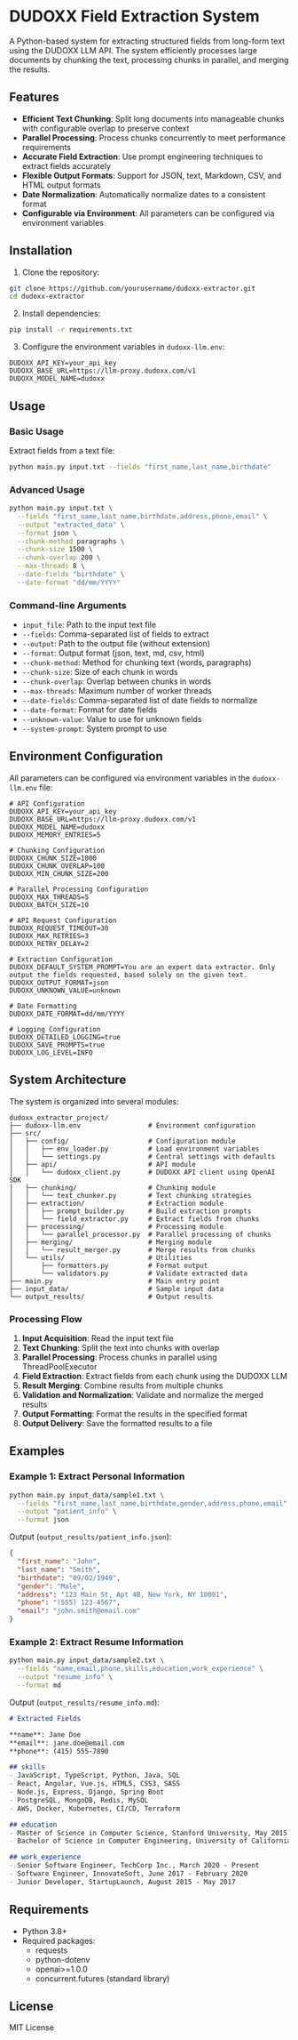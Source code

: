 # DUDOXX Field Extraction System

A Python-based system for extracting structured fields from long-form text using the DUDOXX LLM API. The system efficiently processes large documents by chunking the text, processing chunks in parallel, and merging the results.

## Features

- **Efficient Text Chunking**: Split long documents into manageable chunks with configurable overlap to preserve context
- **Parallel Processing**: Process chunks concurrently to meet performance requirements
- **Accurate Field Extraction**: Use prompt engineering techniques to extract fields accurately
- **Flexible Output Formats**: Support for JSON, text, Markdown, CSV, and HTML output formats
- **Date Normalization**: Automatically normalize dates to a consistent format
- **Configurable via Environment**: All parameters can be configured via environment variables

## Installation

1. Clone the repository:
```bash
git clone https://github.com/yourusername/dudoxx-extractor.git
cd dudoxx-extractor
```

2. Install dependencies:
```bash
pip install -r requirements.txt
```

3. Configure the environment variables in `dudoxx-llm.env`:
```
DUDOXX_API_KEY=your_api_key
DUDOXX_BASE_URL=https://llm-proxy.dudoxx.com/v1
DUDOXX_MODEL_NAME=dudoxx
```

## Usage

### Basic Usage

Extract fields from a text file:

```bash
python main.py input.txt --fields "first_name,last_name,birthdate"
```

### Advanced Usage

```bash
python main.py input.txt \
  --fields "first_name,last_name,birthdate,address,phone,email" \
  --output "extracted_data" \
  --format json \
  --chunk-method paragraphs \
  --chunk-size 1500 \
  --chunk-overlap 200 \
  --max-threads 8 \
  --date-fields "birthdate" \
  --date-format "dd/mm/YYYY"
```

### Command-line Arguments

- `input_file`: Path to the input text file
- `--fields`: Comma-separated list of fields to extract
- `--output`: Path to the output file (without extension)
- `--format`: Output format (json, text, md, csv, html)
- `--chunk-method`: Method for chunking text (words, paragraphs)
- `--chunk-size`: Size of each chunk in words
- `--chunk-overlap`: Overlap between chunks in words
- `--max-threads`: Maximum number of worker threads
- `--date-fields`: Comma-separated list of date fields to normalize
- `--date-format`: Format for date fields
- `--unknown-value`: Value to use for unknown fields
- `--system-prompt`: System prompt to use

## Environment Configuration

All parameters can be configured via environment variables in the `dudoxx-llm.env` file:

```
# API Configuration
DUDOXX_API_KEY=your_api_key
DUDOXX_BASE_URL=https://llm-proxy.dudoxx.com/v1
DUDOXX_MODEL_NAME=dudoxx
DUDOXX_MEMORY_ENTRIES=5

# Chunking Configuration
DUDOXX_CHUNK_SIZE=1000
DUDOXX_CHUNK_OVERLAP=100
DUDOXX_MIN_CHUNK_SIZE=200

# Parallel Processing Configuration
DUDOXX_MAX_THREADS=5
DUDOXX_BATCH_SIZE=10

# API Request Configuration
DUDOXX_REQUEST_TIMEOUT=30
DUDOXX_MAX_RETRIES=3
DUDOXX_RETRY_DELAY=2

# Extraction Configuration
DUDOXX_DEFAULT_SYSTEM_PROMPT=You are an expert data extractor. Only output the fields requested, based solely on the given text.
DUDOXX_OUTPUT_FORMAT=json
DUDOXX_UNKNOWN_VALUE=unknown

# Date Formatting
DUDOXX_DATE_FORMAT=dd/mm/YYYY

# Logging Configuration
DUDOXX_DETAILED_LOGGING=true
DUDOXX_SAVE_PROMPTS=true
DUDOXX_LOG_LEVEL=INFO
```

## System Architecture

The system is organized into several modules:

```
dudoxx_extractor_project/
├── dudoxx-llm.env                 # Environment configuration
├── src/
│   ├── config/                    # Configuration module
│   │   ├── env_loader.py          # Load environment variables
│   │   └── settings.py            # Central settings with defaults
│   ├── api/                       # API module
│   │   └── dudoxx_client.py       # DUDOXX API client using OpenAI SDK
│   ├── chunking/                  # Chunking module
│   │   └── text_chunker.py        # Text chunking strategies
│   ├── extraction/                # Extraction module
│   │   ├── prompt_builder.py      # Build extraction prompts
│   │   └── field_extractor.py     # Extract fields from chunks
│   ├── processing/                # Processing module
│   │   └── parallel_processor.py  # Parallel processing of chunks
│   ├── merging/                   # Merging module
│   │   └── result_merger.py       # Merge results from chunks
│   └── utils/                     # Utilities
│       ├── formatters.py          # Format output
│       └── validators.py          # Validate extracted data
├── main.py                        # Main entry point
├── input_data/                    # Sample input data
└── output_results/                # Output results
```

### Processing Flow

1. **Input Acquisition**: Read the input text file
2. **Text Chunking**: Split the text into chunks with overlap
3. **Parallel Processing**: Process chunks in parallel using ThreadPoolExecutor
4. **Field Extraction**: Extract fields from each chunk using the DUDOXX LLM
5. **Result Merging**: Combine results from multiple chunks
6. **Validation and Normalization**: Validate and normalize the merged results
7. **Output Formatting**: Format the results in the specified format
8. **Output Delivery**: Save the formatted results to a file

## Examples

### Example 1: Extract Personal Information

```bash
python main.py input_data/sample1.txt \
  --fields "first_name,last_name,birthdate,gender,address,phone,email" \
  --output "patient_info" \
  --format json
```

Output (`output_results/patient_info.json`):
```json
{
  "first_name": "John",
  "last_name": "Smith",
  "birthdate": "09/02/1949",
  "gender": "Male",
  "address": "123 Main St, Apt 4B, New York, NY 10001",
  "phone": "(555) 123-4567",
  "email": "john.smith@email.com"
}
```

### Example 2: Extract Resume Information

```bash
python main.py input_data/sample2.txt \
  --fields "name,email,phone,skills,education,work_experience" \
  --output "resume_info" \
  --format md
```

Output (`output_results/resume_info.md`):
```markdown
# Extracted Fields

**name**: Jane Doe
**email**: jane.doe@email.com
**phone**: (415) 555-7890

## skills
- JavaScript, TypeScript, Python, Java, SQL
- React, Angular, Vue.js, HTML5, CSS3, SASS
- Node.js, Express, Django, Spring Boot
- PostgreSQL, MongoDB, Redis, MySQL
- AWS, Docker, Kubernetes, CI/CD, Terraform

## education
- Master of Science in Computer Science, Stanford University, May 2015
- Bachelor of Science in Computer Engineering, University of California, Berkeley, June 2013

## work_experience
- Senior Software Engineer, TechCorp Inc., March 2020 - Present
- Software Engineer, InnovateSoft, June 2017 - February 2020
- Junior Developer, StartupLaunch, August 2015 - May 2017
```

## Requirements

- Python 3.8+
- Required packages:
  - requests
  - python-dotenv
  - openai>=1.0.0
  - concurrent.futures (standard library)

## License

MIT License

